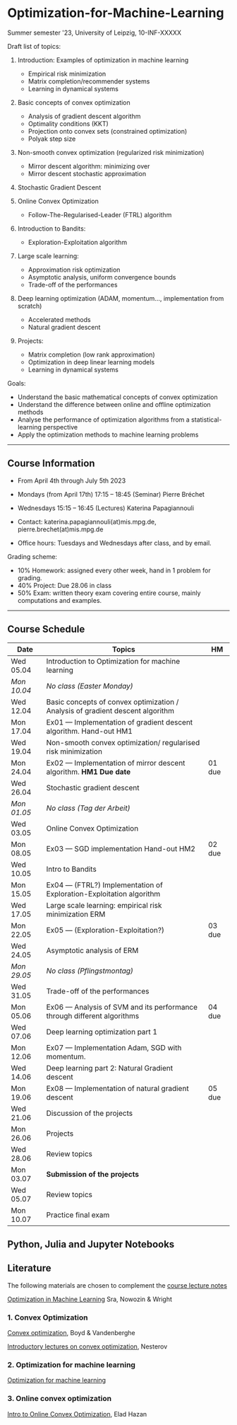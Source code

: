 # Optimization-for-Machine-Learning
Summer semester '23, University of Leipzig, 10-INF-XXXXX

Draft list of topics:
1. Introduction: Examples of optimization in machine learning
   - Empirical risk minimization
   - Matrix completion/recommender systems
   - Learning in dynamical systems

1.  Basic concepts of convex optimization

    - Analysis of gradient descent algorithm 
    - Optimality conditions (KKT)
    - Projection onto convex sets (constrained optimization)
    - Polyak step size


2.  Non-smooth convex optimization (regularized risk minimization)

    -   Mirror descent algorithm: minimizing over 
    -   Mirror descent stochastic approximation
  
3.  Stochastic Gradient Descent

5.  Online Convex Optimization
    - Follow-The-Regularised-Leader (FTRL) algorithm

6.  Introduction to Bandits:
    - Exploration-Exploitation algorithm

7.  Large scale learning:
    - Approximation risk optimization
    - Asymptotic analysis, uniform convergence bounds
    - Trade-off of the performances
  

8.  Deep learning optimization (ADAM, momentum..., implementation from
    scratch)

    -  Accelerated methods
    -  Natural gradient descent

9.  Projects: 
    - Matrix completion (low rank approximation)
    - Optimization in deep linear learning models 
    - Learning in dynamical systems

 Goals:
  - Understand the basic mathematical concepts of convex optimization
  - Understand the difference between online and offline optimization methods
  - Analyse the performance of optimization algorithms from a statistical-learning perspective
  - Apply the optimization methods to machine learning problems

---

## Course Information 
- From April 4th through July 5th 2023
- Mondays (from April 17th) 17:15 &ndash; 18:45 (Seminar) Pierre Bréchet 
- Wednesdays 15:15 &ndash; 16:45 (Lectures) Katerina Papagiannouli

- Contact: katerina.papagiannouli(at)mis.mpg.de, pierre.brechet(at)mis.mpg.de
- Office hours: Tuesdays and Wednesdays after class, and by email.

Grading scheme:
- 10% Homework: assigned every other week, hand in 1 problem for grading.
- 40% Project: Due 28.06 in class
- 50% Exam: written theory exam covering entire course, mainly computations and examples.

---
## Course Schedule

| Date        | Topics                                                                         | HM |
|-------------|--------------------------------------------------------------------------------|----|
| Wed 05.04   | Introduction to Optimization for machine learning                              |
| *Mon 10.04* | *No class (Easter Monday)*                                                     |
| Wed 12.04   | Basic concepts of convex optimization / Analysis of gradient descent algorithm |
| Mon 17.04   | Ex01 &mdash; Implementation of gradient descent algorithm. Hand-out HM1        |
| Wed 19.04   | Non-smooth convex optimization/ regularised risk minimization                  |
| Mon 24.04   | Ex02 &mdash; Implementation of mirror descent algorithm. **HM1 Due date**      | 01 due |
| Wed 26.04   | Stochastic gradient descent                                                    |
| *Mon 01.05* | *No class (Tag der Arbeit)*                                                    |
| Wed 03.05   | Online Convex Optimization                                                     |
| Mon 08.05   | Ex03 &mdash; SGD implementation Hand-out HM2                                   | 02 due |
| Wed 10.05   | Intro to Bandits                                                               |
| Mon 15.05   | Ex04 &mdash; (FTRL?) Implementation of Exploration-Exploitation algorithm      |
| Wed 17.05   | Large scale learning: empirical risk minimization   ERM                        |
| Mon 22.05   | Ex05 &mdash; (Exploration-Exploitation?)                                       | 03 due |
| Wed 24.05   | Asymptotic analysis of ERM                                                     |
| *Mon 29.05* | *No class (Pflingstmontag)*                                                    |
| Wed 31.05   | Trade-off of the performances                                                  |
| Mon 05.06   | Ex06 &mdash;  Analysis of SVM and its performance through different algorithms | 04 due |
| Wed 07.06   | Deep learning optimization part 1                                              |
| Mon 12.06   | Ex07 &mdash; Implementation Adam, SGD with momentum.                           |
| Wed 14.06   | Deep learning part 2: Natural Gradient descent                                 |
| Mon 19.06   | Ex08 &mdash;  Implementation of natural gradient descent                       | 05 due|
| Wed 21.06   | Discussion of the projects                                                     |
| Mon 26.06   | Projects                                                                       |
| Wed 28.06   | Review topics                                                                  |
| Mon 03.07   | **Submission of the projects**                                                 |
| Wed 05.07   | Review topics                                                                  |
| Mon 10.07   | Practice final exam                                                            |    |

## Python, Julia and Jupyter Notebooks

<!-- This repository contains the [Jupyter Notebooks](https://github.com/skfairchild/MathData-Winter22-23) from the class.

In order to use the notebooks:

* Download the notebooks (Click on the green `Code` Button or download as Zip File or use a Git Client such as [Github Desktop](https://desktop.github.com) oder [Sublime](https://www.sublimemerge.com)).
* Download the newest version of Juila [here](https://julialang.org/downloads/).
* Start Juila.
* Enter the package manager by putting in `]` in the package manager.
* `add IJulia`
* Leave the package manager with a backspace.
* `using IJulia` 
* `notebook()` 

Then a browser window should open, in which the local saved notebooks can be opened.D

Other material from the [Julia Academy](https://github.com/JuliaAcademy):

* [Introduction to Julia](https://github.com/JuliaAcademy/Introduction-to-Julia)

* [Data Science](https://github.com/JuliaAcademy/DataScience)

* [Foundations of Machine Learning](https://github.com/JuliaAcademy/Foundations-of-Machine-Learning)

* [Data Frames](https://github.com/JuliaAcademy/DataFrames)

--- -->

## Literature
The following materials are chosen to complement the [course lecture
notes](https://raw.githubusercontent.com/KarinaPapayia/Optimization-for-Machine-Learning/main/OML.pdf)

[Optimization in Machine Learning]() Sra, Nowozin & Wright

### 1. Convex Optimization

[Convex optimization](https://web.stanford.edu/~boyd/cvxbook), Boyd & Vandenberghe

[Introductory lectures on convex optimization](), Nesterov

### 2. Optimization for machine learning
[Optimization for machine learning](https://doc.lagout.org/science/Artificial%20Intelligence/Machine%20learning/Optimization%20for%20Machine%20Learning%20%5BSra%2C%20Nowozin%20%26%20Wright%202011-09-30%5D.pdf)

### 3. Online convex optimization

[Intro to Online Convex Optimization](https://arxiv.org/pdf/1909.05207.pdf), Elad Hazan


